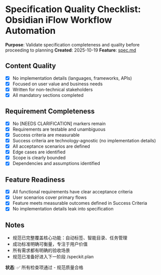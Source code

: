 # Specification Quality Checklist: Obsidian iFlow Workflow Automation

**Purpose**: Validate specification completeness and quality before proceeding to planning
**Created**: 2025-10-19
**Feature**: [spec.md](../spec.md)

## Content Quality

- [x] No implementation details (languages, frameworks, APIs)
- [x] Focused on user value and business needs
- [x] Written for non-technical stakeholders
- [x] All mandatory sections completed

## Requirement Completeness

- [x] No [NEEDS CLARIFICATION] markers remain
- [x] Requirements are testable and unambiguous
- [x] Success criteria are measurable
- [x] Success criteria are technology-agnostic (no implementation details)
- [x] All acceptance scenarios are defined
- [x] Edge cases are identified
- [x] Scope is clearly bounded
- [x] Dependencies and assumptions identified

## Feature Readiness

- [x] All functional requirements have clear acceptance criteria
- [x] User scenarios cover primary flows
- [x] Feature meets measurable outcomes defined in Success Criteria
- [x] No implementation details leak into specification

## Notes

- 规范已完整覆盖核心功能：自动标签、智能目录、任务管理
- 成功标准明确可衡量，专注于用户价值
- 所有需求都有明确的验收场景
- 规范已准备好进入下一阶段 /speckit.plan

**状态**: ✅ 所有检查项通过 - 规范质量合格